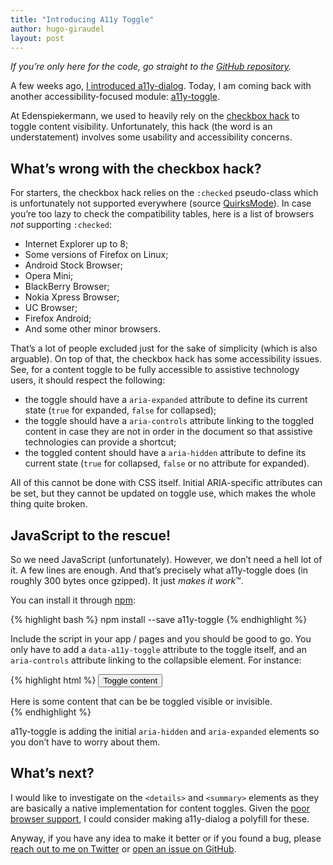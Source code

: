 ```yaml
---
title: "Introducing A11y Toggle"
author: hugo-giraudel
layout: post
---
```


*If you’re only here for the code, go straight to the [GitHub repository](https://github.com/edenspiekermann/a11y-toggle).*

A few weeks ago, [I introduced a11y-dialog](http://dev.edenspiekermann.com/2016/02/11/introducing-accessible-modal-dialog/). Today, I am coming back with another accessibility-focused module: [a11y-toggle](https://github.com/edenspiekermann/a11y-toggle). 

At Edenspiekermann, we used to heavily rely on the [checkbox hack](https://css-tricks.com/the-checkbox-hack/) to toggle content visibility. Unfortunately, this hack (the word is an understatement) involves some usability and accessibility concerns.

## What’s wrong with the checkbox hack?

For starters, the checkbox hack relies on the `:checked` pseudo-class which is unfortunately not supported everywhere (source [QuirksMode](http://quirksmode.org/css/selectors/mobile.html#t60)). In case you’re too lazy to check the compatibility tables, here is a list of browsers *not* supporting `:checked`:

* Internet Explorer up to 8;
* Some versions of Firefox on Linux;
* Android Stock Browser;
* Opera Mini;
* BlackBerry Browser;
* Nokia Xpress Browser;
* UC Browser;
* Firefox Android;
* And some other minor browsers.

That’s a lot of people excluded just for the sake of simplicity (which is also arguable). On top of that, the checkbox hack has some accessibility issues. See, for a content toggle to be fully accessible to assistive technology users, it should respect the following:

* the toggle should have a `aria-expanded` attribute to define its current state (`true` for expanded, `false` for collapsed);
* the toggle should have a `aria-controls` attribute linking to the toggled content in case they are not in order in the document so that assistive technologies can provide a shortcut;
* the toggled content should have a `aria-hidden` attribute to define its current state (`true` for collapsed, `false` or no attribute for expanded).

All of this cannot be done with CSS itself. Initial ARIA-specific attributes can be set, but they cannot be updated on toggle use, which makes the whole thing quite broken.

## JavaScript to the rescue!

So we need JavaScript (unfortunately). However, we don’t need a hell lot of it. A few lines are enough. And that’s precisely what a11y-toggle does (in roughly 300 bytes once gzipped). It just *makes it work*™.

You can install it through [npm](https://www.npmjs.com/package/a11y-toggle):

{% highlight bash %}
npm install --save a11y-toggle
{% endhighlight %}

Include the script in your app / pages and you should be good to go. You only have to add a `data-a11y-toggle` attribute to the toggle itself, and an `aria-controls` attribute linking to the collapsible element. For instance:

{% highlight html %}
<button data-a11y-toggle
        type="button"
        aria-controls="content-container">Toggle content</button>

<div id="content-container">
  Here is some content that can be be toggled visible or invisible.
</div> 
{% endhighlight %}

a11y-toggle is adding the initial `aria-hidden` and `aria-expanded` elements so you don’t have to worry about them.

## What’s next?

I would like to investigate on the `<details>` and `<summary>` elements as they are basically a native implementation for content toggles. Given the [poor browser support](http://caniuse.com/#feat=details), I could consider making a11y-dialog a polyfill for these. 

Anyway, if you have any idea to make it better or if you found a bug, please [reach out to me on Twitter](https://twitter.com/HugoGiraudel) or [open an issue on GitHub](https://github.com/edenspiekermann/a11y-toggle).
